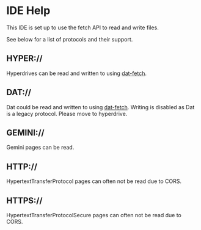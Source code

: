 # IDE Help
This IDE is set up to use the fetch API to read and write files.

See below for a list of protocols and their support.

## HYPER://
Hyperdrives can be read and written to using [dat-fetch](https://github.com/RangerMauve/dat-fetch).

## DAT://
Dat could be read and written to using [dat-fetch](https://github.com/RangerMauve/dat-fetch). Writing is disabled as Dat is a legacy protocol. Please move to hyperdrive.

## GEMINI://
Gemini pages can be read.

## HTTP://
HypertextTransferProtocol pages can often not be read due to CORS.

## HTTPS://
HypertextTransferProtocolSecure pages can often not be read due to CORS.